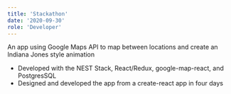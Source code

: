 ```yaml
---
title: 'Stackathon'
date: '2020-09-30'
role: 'Developer'
---
```


An app using Google Maps API to map between locations and create an Indiana Jones style animation
- Developed with the NEST Stack, React/Redux, google-map-react, and PostgresSQL
- Designed and developed the app from a create-react app in four days
